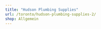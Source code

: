 ```yaml
---
title: "Hudson Plumbing Supplies"
url: /toronto/hudson-plumbing-supplies-2/
shop: Allgemein
---
```

